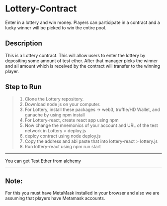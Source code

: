 # Lottery-Contract
Enter in a lottery and win money. Players can participate in a contract and a lucky winner will be picked to win the entire pool.

## Description
This is a Lottery contract. This will allow users to enter the lottery by depositing some amount of test ether. After that manager picks the winner and all amount which is received by the contract will transfer to the winning player.

## Step to Run

> 1. Clone the Lottery repository.
> 2. Download node js on your computer.
> 3. For Lottery, install these packages -> web3, truffle/HD Wallet, and ganache by using npm install
> 4. For Lottery-react, create react app using npm
> 5. Now change the mnemonics of your account and URL of the test network in Lottery > deploy.js
> 6. deploy contract using node deploy.js
> 7. Copy the address and abi paste that into lottery-react > lottery.js
> 8. Run lottery-react using npm run start

***
You can get Test Ether from [alchemy](https://sepoliafaucet.com/)
***

## Note:
For this you must have MetaMask installed in your browser and also we are assuming that players have Metamask accounts.

